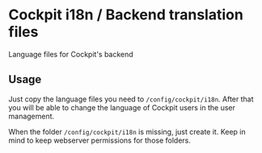 # Cockpit i18n / Backend translation files

Language files for Cockpit's backend


## Usage

Just copy the language files you need to `/config/cockpit/i18n`. After that you will be able to change the language of Cockpit users in the user management.

When the folder `/config/cockpit/i18n` is missing, just create it. Keep in mind to keep webserver permissions for those folders.

